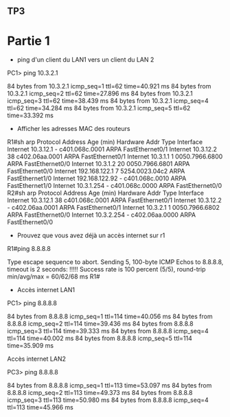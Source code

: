 ## TP3

# Partie 1

- ping d'un client du  LAN1 vers un client du LAN 2

PC1> ping 10.3.2.1

84 bytes from 10.3.2.1 icmp_seq=1 ttl=62 time=40.921 ms
84 bytes from 10.3.2.1 icmp_seq=2 ttl=62 time=27.896 ms
84 bytes from 10.3.2.1 icmp_seq=3 ttl=62 time=38.439 ms
84 bytes from 10.3.2.1 icmp_seq=4 ttl=62 time=34.284 ms
84 bytes from 10.3.2.1 icmp_seq=5 ttl=62 time=33.392 ms

-  Afficher les adresses MAC des routeurs

R1#sh arp
Protocol  Address          Age (min)  Hardware Addr   Type   Interface
Internet  10.3.12.1               -   c401.068c.0001  ARPA   FastEthernet0/1
Internet  10.3.12.2              38   c402.06aa.0001  ARPA   FastEthernet0/1
Internet  10.3.1.1                1   0050.7966.6800  ARPA   FastEthernet0/0
Internet  10.3.1.2               20   0050.7966.6801  ARPA   FastEthernet0/0
Internet  192.168.122.1           7   5254.0023.04c2  ARPA   FastEthernet1/0
Internet  192.168.122.92          -   c401.068c.0010  ARPA   FastEthernet1/0
Internet  10.3.1.254              -   c401.068c.0000  ARPA   FastEthernet0/0
R2#sh arp
Protocol  Address          Age (min)  Hardware Addr   Type   Interface
Internet  10.3.12.1              38   c401.068c.0001  ARPA   FastEthernet0/1
Internet  10.3.12.2               -   c402.06aa.0001  ARPA   FastEthernet0/1
Internet  10.3.2.1                1   0050.7966.6802  ARPA   FastEthernet0/0
Internet  10.3.2.254              -   c402.06aa.0000  ARPA   FastEthernet0/0

-  Prouvez que vous avez déjà un accès internet sur r1

R1#ping 8.8.8.8

Type escape sequence to abort.
Sending 5, 100-byte ICMP Echos to 8.8.8.8, timeout is 2 seconds:
!!!!!
Success rate is 100 percent (5/5), round-trip min/avg/max = 60/62/68 ms
R1#

- Accès internet LAN1

PC1> ping 8.8.8.8

84 bytes from 8.8.8.8 icmp_seq=1 ttl=114 time=40.056 ms
84 bytes from 8.8.8.8 icmp_seq=2 ttl=114 time=39.436 ms
84 bytes from 8.8.8.8 icmp_seq=3 ttl=114 time=39.333 ms
84 bytes from 8.8.8.8 icmp_seq=4 ttl=114 time=40.002 ms
84 bytes from 8.8.8.8 icmp_seq=5 ttl=114 time=35.909 ms

 Accès internet LAN2


PC3> ping 8.8.8.8

84 bytes from 8.8.8.8 icmp_seq=1 ttl=113 time=53.097 ms
84 bytes from 8.8.8.8 icmp_seq=2 ttl=113 time=49.373 ms
84 bytes from 8.8.8.8 icmp_seq=3 ttl=113 time=50.980 ms
84 bytes from 8.8.8.8 icmp_seq=4 ttl=113 time=45.966 ms
